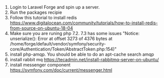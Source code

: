 1. Login to Laravel Forge and spin up a server. 
2. Run the packages recipie
3. Follow this tutorial to install redis https://www.digitalocean.com/community/tutorials/how-to-install-redis-from-source-on-ubuntu-18-04
4. Make sure you are runing php 7.2. 7.3 has some issues "Notice: unserialize(): Error at offset 3273 of 4376 bytes at /home/forge/default/vendor/symfony/security-core/Authentication/Token/AbstractToken.php:154)"
5. install php-amqp. You should be able to do an apt-cache search amqp
6. install rabbit mq https://tecadmin.net/install-rabbitmq-server-on-ubuntu/
7. install messenger component https://symfony.com/doc/current/messenger.html